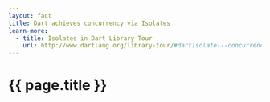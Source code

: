 ```yaml
---
layout: fact
title: Dart achieves concurrency via Isolates
learn-more:
  - title: Isolates in Dart Library Tour
    url: http://www.dartlang.org/library-tour/#dartisolate---concurrency-with-isolates
---
```

# {{ page.title }}

